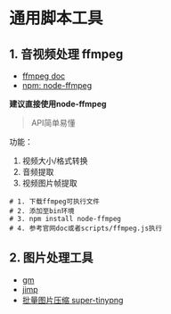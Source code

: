# 通用脚本工具

## 1. 音视频处理 ffmpeg

* [ffmpeg doc](http://ffmpeg.org/)
* [npm: node-ffmpeg](https://www.npmjs.com/package/ffmpeg)

**建议直接使用node-ffmpeg**

> API简单易懂

功能：
1. 视频大小/格式转换
2. 音频提取
3. 视频图片帧提取

```shell
# 1. 下载ffmpeg可执行文件
# 2. 添加至bin环境
# 3. npm install node-ffmpeg
# 4. 参考官网doc或者scripts/ffmpeg.js执行
```

## 2. 图片处理工具

* [gm](https://www.npmjs.com/package/gm)
* [jimp](https://github.com/oliver-moran/jimp)
* [批量图片压缩 super-tinypng](https://github.com/zhanyuzhang/super-tinypng)
